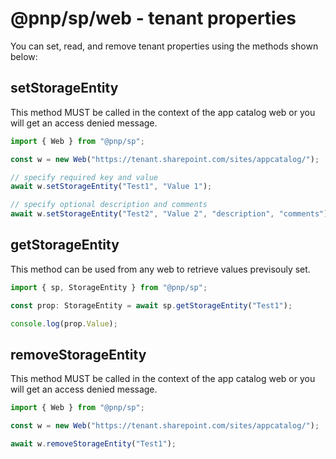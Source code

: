 # @pnp/sp/web - tenant properties

You can set, read, and remove tenant properties using the methods shown below:

## setStorageEntity

This method MUST be called in the context of the app catalog web or you will get an access denied message.

```TypeScript
import { Web } from "@pnp/sp";

const w = new Web("https://tenant.sharepoint.com/sites/appcatalog/");

// specify required key and value
await w.setStorageEntity("Test1", "Value 1");

// specify optional description and comments
await w.setStorageEntity("Test2", "Value 2", "description", "comments");
``` 

## getStorageEntity

This method can be used from any web to retrieve values previsouly set.

```TypeScript
import { sp, StorageEntity } from "@pnp/sp";

const prop: StorageEntity = await sp.getStorageEntity("Test1");

console.log(prop.Value);
```

## removeStorageEntity

This method MUST be called in the context of the app catalog web or you will get an access denied message.

```TypeScript
import { Web } from "@pnp/sp";

const w = new Web("https://tenant.sharepoint.com/sites/appcatalog/");

await w.removeStorageEntity("Test1");
```

